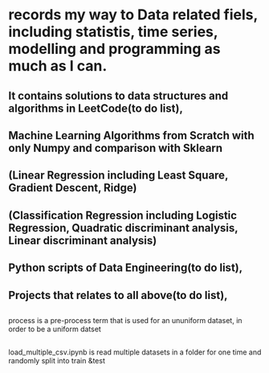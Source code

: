 # records my way to Data related fiels, including statistis, time series, modelling and programming as much as I can.

## It contains solutions to data structures and algorithms in LeetCode(to do list),
##                          Machine Learning Algorithms from Scratch with only Numpy and comparison with Sklearn
##                         (Linear Regression including Least Square, Gradient Descent, Ridge)
##       (Classification Regression including Logistic Regression, Quadratic discriminant analysis, Linear discriminant analysis)
##                          Python scripts of Data Engineering(to do list),
##                          Projects that relates to all above(to do list),
##
##
process is a pre-process term that is used for an ununiform dataset, in order to be a uniform datset

##
load_multiple_csv.ipynb is read multiple datasets in a folder for one time and randomly split into train &test


